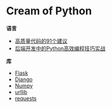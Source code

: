 # Cream of Python
**语言**
- [高质量代码的91个建议](./高质量代码的91个建议.md)
- [后端开发中的Python高效编程技巧实战](./后端开发中的Python高效编程技巧实战.md)

**库**
- [Flask]()
- [Django](./Django.md)
- [Numpy](./numpy.md)
- [urllib](./urllib.md)
- [requests](./requests.md)